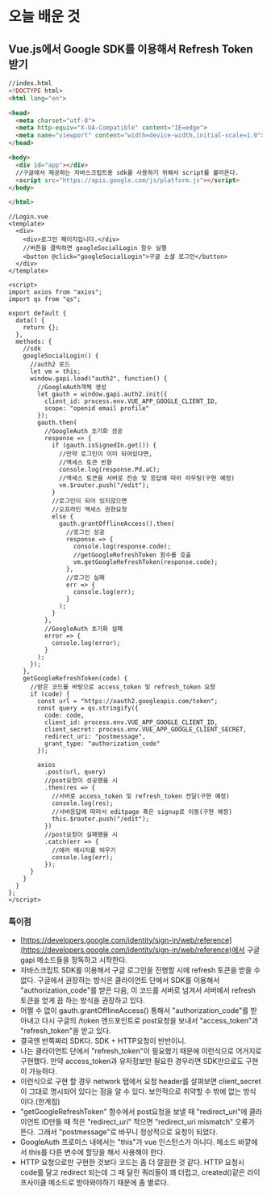 # 오늘 배운 것

## Vue.js에서 Google SDK를 이용해서 Refresh Token 받기

```html
//index.html
<!DOCTYPE html>
<html lang="en">

<head>
  <meta charset="utf-8">
  <meta http-equiv="X-UA-Compatible" content="IE=edge">
  <meta name="viewport" content="width=device-width,initial-scale=1.0">
</head>

<body>
  <div id="app"></div>
  //구글에서 제공하는 자바스크립트용 sdk를 사용하기 위해서 script를 불러온다.
  <script src="https://apis.google.com/js/platform.js"></script>
</body>

</html>
```



```vue
//Login.vue
<template>
  <div>
    <div>로그인 페이지입니다.</div>
    //버튼을 클릭하면 googleSocialLogin 함수 실행
    <button @click="googleSocialLogin">구글 소셜 로그인</button>
  </div>
</template>

<script>
import axios from "axios";
import qs from "qs";

export default {
  data() {
    return {};
  },
  methods: {
    //sdk
    googleSocialLogin() {
      //auth2 로드
      let vm = this;
      window.gapi.load("auth2", function() {
        //GoogleAuth객체 생성
        let gauth = window.gapi.auth2.init({
          client_id: process.env.VUE_APP_GOOGLE_CLIENT_ID,
          scope: "openid email profile"
        });
        gauth.then(
          //GoogleAuth 초기화 성공
          response => {
            if (gauth.isSignedIn.get()) {
              //만약 로그인이 이미 되어있다면,
              //액세스 토큰 반환
              console.log(response.Pd.aC);
              //액세스 토큰을 서버로 전송 및 응답에 따라 라우팅(구현 예정)
              vm.$router.push("/edit");
            }
            //로그인이 되어 있지않으면
            //오프라인 액세스 권한요청
            else {
              gauth.grantOfflineAccess().then(
                //로그인 성공
                response => {
                  console.log(response.code);
                  //getGoogleRefreshToken 함수를 호출
                  vm.getGoogleRefreshToken(response.code);
                },
                //로그인 실패
                err => {
                  console.log(err);
                }
              );
            }
          },
          //GoogleAuth 초기화 실패
          error => {
            console.log(error);
          }
        );
      });
    },
    getGoogleRefreshToken(code) {
      //받은 코드를 바탕으로 access_token 및 refresh_token 요청
      if (code) {
        const url = "https://oauth2.googleapis.com/token";
        const query = qs.stringify({
          code: code,
          client_id: process.env.VUE_APP_GOOGLE_CLIENT_ID,
          client_secret: process.env.VUE_APP_GOOGLE_CLIENT_SECRET,
          redirect_uri: "postmessage",
          grant_type: "authorization_code"
        });

        axios
          .post(url, query)
          //psot요청이 성공했을 시
          .then(res => {
            //서버로 access_token 및 refresh_token 전달(구현 예정)
            console.log(res);
            //서버응답에 따라서 editpage 혹은 signup로 이동(구현 예정)
            this.$router.push("/edit");
          })
          //post요청이 실패했을 시
          .catch(err => {
            //에러 메시지를 띄우기
            console.log(err);
          });
      }
    }
  }
};
</script>
```

### 특이점

+ [https://developers.google.com/identity/sign-in/web/reference](https://developers.google.com/identity/sign-in/web/reference)에서 구글 gapi 메소드들을 정독하고 시작한다.
+ 자바스크립트 SDK를 이용해서 구글 로그인을 진행할 시에 refresh 토큰을 받을 수 없다. 구글에서 권장하는 방식은 클라이언트 단에서 SDK를 이용해서 "authorization_code"를 받은 다음, 이 코드를 서버로 넘겨서 서버에서 refresh 토큰을 얻게 끔 하는 방식을 권장하고 있다.
+ 어쩔 수 없이 gauth.grantOfflineAccess() 통해서 "authorization_code"를 받아내고 다시 구글의 /token 엔드포인트로 post요청을 보내서 "access_token"과 "refresh_token"을 받고 있다.
+ 결국엔 반쪽짜리 SDK다. SDK + HTTP요청이 반반이니.
+ 나는 클라이언트 단에서 "refresh_token"이 필요했기 때문에 이런식으로 어거지로 구현했다. 만약 access_token과 유저정보만 필요한 경우라면 SDK만으로도 구현이 가능하다.
+ 이런식으로 구현 할 경우 network 탭에서 요청 header를 살펴보면 client_secret이 그대로 명시되어 있다는 점을 알 수 있다. 보안적으로 취약할 수 밖에 없는 방식이다.(한계점)
+ "getGoogleRefreshToken" 함수에서 post요청을 보낼 때 "redirect_uri"에 클라이언트 ID만들 때 적은 "redirect_uri" 적으면 "redirect_uri mismatch" 오류가 뜬다. 그래서 "postmessage"로 바꾸니 정상적으로 요청이 되었다.
+ GoogleAuth 프로미스 내에서는 "this"가 vue 인스턴스가 아니다. 메소드 바깥에서 this를 다른 변수에 할당을 해서 사용해야 한다.
+ HTTP 요청으로만 구현한 것보다 코드는 좀 더 깔끔한 것 같다. HTTP 요청시 code를 달고 redirect 되는데 그 때 달린 쿼리들이 꽤 더럽고, created()같은 라이프사이클 메소드로 받아와야하기 때문에 좀 별로다. 

